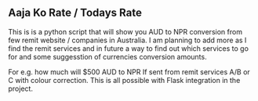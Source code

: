 ## Aaja Ko Rate / Todays Rate
 This is is a python script that will show you AUD to NPR conversion from few remit website / companies in Australia.
 I am planning to add more as I find the remit services and in future a way to find out which services to go for and some suggesstion of currencies conversion amounts. 

 For e.g. how much will $500 AUD to NPR If sent from remit services A/B or C with colour correction.
 This is all possible with Flask integration in the project.